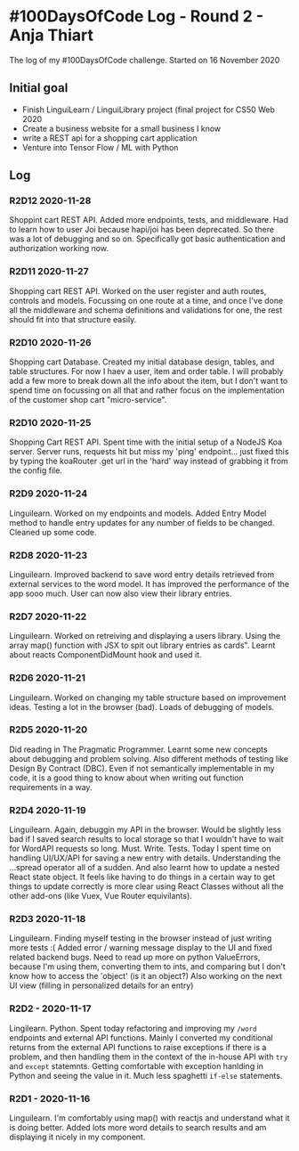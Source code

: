 # #100DaysOfCode Log - Round 2 - Anja Thiart
The log of my #100DaysOfCode challenge. Started on 16 November 2020

## Initial goal
- Finish LinguiLearn / LinguiLibrary project (final project for CS50 Web 2020
- Create a business website for a small business I know
- write a REST api for a shopping cart application
- Venture into Tensor Flow / ML with Python

## Log

### R2D12 2020-11-28
Shoppint cart REST API. Added more endpoints, tests, and middleware. Had to learn how to user Joi because hapi/joi has been deprecated. So there was a lot of debugging and so on. Specifically got basic authentication and authorization working now.

### R2D11 2020-11-27
Shopping cart REST API. Worked on the user register and auth routes, controls and models. Focussing on one route at a time, and once I've done all the middleware and schema definitions and validations for one, the rest should fit into that structure easily.

### R2D10 2020-11-26
Shopping cart Database. Created my initial database design, tables, and table structures. For now I haev a user, item and order table. I will probably add a few more to break down all the info about the item, but I don't want to spend time on focussing on all that and rather focus on the implementation of the customer shop cart "micro-service".

### R2D10 2020-11-25
Shopping Cart REST API. Spent time with the initial setup of a NodeJS Koa server. Server runs, requests hit but miss my 'ping' endpoint... just fixed this by typing the koaRouter .get url in the 'hard' way instead of grabbing it from the config file. 

### R2D9 2020-11-24
Linguilearn. Worked on my endpoints and models. Added Entry Model method to handle entry updates for any number of fields to be changed. Cleaned up some code.

### R2D8 2020-11-23
Linguilearn. Improved backend to save word entry details retrieved from external services to the word model. It has improved the performance of the app sooo much. User can now also view their library entries.

### R2D7 2020-11-22
Linguilearn. Worked on retreiving and displaying a users library. Using the array map() function with JSX to spit out library entries as cards". Learnt about reacts ComponentDidMount hook and used it.

### R2D6 2020-11-21
Linguilearn. Worked on changing my table structure based on improvement ideas. Testing a lot in the browser (bad). Loads of debugging of models.

### R2D5 2020-11-20
Did reading in The Pragmatic Programmer. Learnt some new concepts about debugging and problem solving. Also different methods of testing like Design By Contract (DBC). Even if not semantically implementable in my code, it is a good thing to know about when writing out function requirements in a way. 

### R2D4 2020-11-19
Linguilearn. Again, debuggin my API in the browser. Would be slightly less bad if I saved search results to local storage so that I wouldn't have to wait for WordAPI requests so long. Must. Write. Tests. Today I spent time on handling UI/UX/API for saving a new entry with details. Understanding the ...spread operator all of a sudden. And also learnt how to update a nested React state object. It feels like having to do things in a certain way to get things to update correctly is more clear using React Classes without all the other add-ons (like Vuex, Vue Router equivilants).

### R2D3 2020-11-18
Linguilearn. Finding myself testing in the browser instead of just writing more tests :(
Added error / warning message display to the UI and fixed related backend bugs. Need to read up more on python ValueErrors, because I'm using them, converting them to ints, and comparing but I don't know how to access the 'object' (is it an object?)
Also working on the next UI view (filling in personalized details for an entry)

### R2D2 - 2020-11-17
Lingilearn. Python. Spent today refactoring and improving my `/word` endpoints and external API functions. Mainly I converted my conditional returns from the external API functions to raise exceptions if there is a problem, and then handling them in the context of the in-house API with `try` and `except` statemnts. Getting comfortable with exception hanlding in Python and seeing the value in it. Much less spaghetti `if-else` statements.

### R2D1 - 2020-11-16
Linguilearn. I'm comfortably using map() with reactjs and understand what it is doing better. Added lots more word details to search results and am displaying it nicely in my component.

